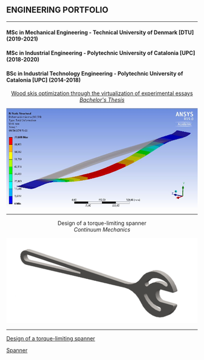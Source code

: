 ## ENGINEERING PORTFOLIO

---
#### MSc in Mechanical Engineering - Technical University of Denmark [DTU] (2019-2021)

#### MSc in Industrial Engineering - Polytechnic University of Catalonia [UPC] (2018-2020)

#### BSc in Industrial Technology Engineering - Polytechnic University of Catalonia [UPC] (2014-2018)
<p style="text-align:center;"><a href="/projects/TFG/text.md">Wood skis optimization through the virtualization of experimental essays <br><i> Bachelor's Thesis</i></a></p>
<img src="images/TFG_cover.JPG?raw=true"/>

---
<p style="text-align:center;"><a src="/projects/spanner/text.md">Design of a torque-limiting spanner <br><i> Continuum Mechanics</i></a></p>
<img src="images/Spanner_cover.png?raw=true"/>

---
[Design of a torque-limiting spanner](/projects/spanner/text.md)

<p style="text-align: center;"><a [Design of a torque-limiting spanner](/projects/spanner/text.md)></a> </p>

<a href="/projects/spanner/text.md">Spanner</a>

<p style="text-align:center;"><a [Design of a torque-limiting spanner](/projects/spanner/text.md) </a></p>
